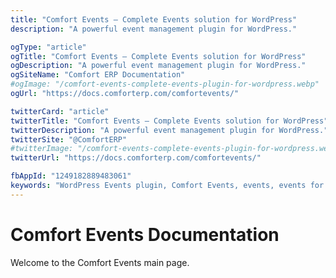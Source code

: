 ```yaml
---
title: "Comfort Events – Complete Events solution for WordPress"
description: "A powerful event management plugin for WordPress."

ogType: "article"
ogTitle: "Comfort Events – Complete Events solution for WordPress"
ogDescription: "A powerful event management plugin for WordPress."
ogSiteName: "Comfort ERP Documentation"
#ogImage: "/comfort-events-complete-events-plugin-for-wordpress.webp"
ogUrl: "https://docs.comforterp.com/comfortevents/"

twitterCard: "article"
twitterTitle: "Comfort Events – Complete Events solution for WordPress"
twitterDescription: "A powerful event management plugin for WordPress."
twitterSite: "@ComfortERP"
#twitterImage: "/comfort-events-complete-events-plugin-for-wordpress.webp"
twitterUrl: "https://docs.comforterp.com/comfortevents/"

fbAppId: "1249182889483061"
keywords: "WordPress Events plugin, Comfort Events, events, events for wordpress, events plugin for wordpress"
---
```


# Comfort Events Documentation

Welcome to the Comfort Events main page.


